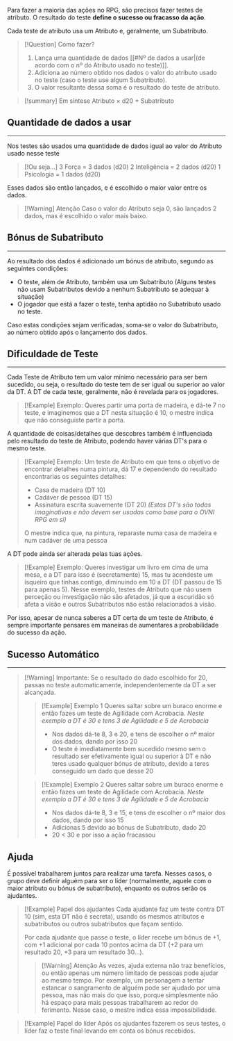 Para fazer a maioria das ações no RPG, são precisos fazer testes de atributo.
O resultado do teste **define o sucesso ou fracasso da ação**.

Cada teste de atributo usa um Atributo e, geralmente, um Subatributo.
>[!Question] Como fazer?
>1. Lança uma quantidade de dados [[#Nº de dados a usar|(de acordo com o nº do Atributo usado no teste)]].
>2. Adiciona ao número obtido nos dados o valor do atributo usado no teste (caso o teste use algum Subatributo).
>3. O valor resultante dessa soma é o resultado do teste de atributo.

>[!summary] Em síntese
>Atributo $\times$ d20 + Subatributo

## Quantidade de dados a usar
---
Nos testes são usados uma quantidade de dados igual ao valor do Atributo usado nesse teste
>[!Ou seja...]
3 Força = 3 dados (d20)
2 Inteligência = 2 dados (d20)
1 Psicologia = 1 dados (d20)

Esses dados são então lançados, e é escolhido o maior valor entre os dados.

>[!Warning] Atenção
>Caso o valor do Atributo seja 0, são lançados 2 dados, mas é escolhido o valor mais baixo.

## Bónus de Subatributo
---
Ao resultado dos dados é adicionado um bónus de atributo, segundo as seguintes condições:
- O teste, além de Atributo, também usa um Subatributo (Alguns testes não usam Subatributos devido a nenhum Subatributo se adequar à situação)
- O jogador que está a fazer o teste, tenha aptidão no Subatributo usado no teste.

Caso estas condições sejam verificadas, soma-se o valor do Subatributo, ao número obtido após o lançamento dos dados.

## Dificuldade de Teste
---
Cada Teste de Atributo tem um valor mínimo necessário para ser bem sucedido, ou seja, o resultado do teste tem de ser igual ou superior ao valor da DT.
A DT de cada teste, geralmente, não é revelada para os jogadores.

>[!Example] Exemplo:
Queres partir uma porta de madeira, e dá-te 7 no teste, e imaginemos que a DT nesta situação é 10, o mestre indica que não conseguiste partir a porta. 

A quantidade de coisas/detalhes que descobres também é influenciada pelo resultado do teste de Atributo, podendo haver várias DT's para o mesmo teste.
>[!Example] Exemplo:
>Um teste de Atributo em que tens o objetivo de encontrar detalhes numa pintura, dá 17 e dependendo do resultado encontrarias os seguintes detalhes:
>- Casa de madeira (DT 10)
>- Cadáver de pessoa (DT 15)
>- Assinatura escrita suavemente (DT 20)
>*(Estas DT's são todas imaginativas e não devem ser usadas como base para o OVNI RPG em si)*
>
>O mestre indica que, na pintura, reparaste numa casa de madeira e num cadáver de uma pessoa

A DT pode ainda ser alterada pelas tuas ações.
>[!Example] Exemplo:
Queres investigar um livro em cima de uma mesa, e a DT para isso é (secretamente) 15, mas tu acendeste um isqueiro que tinhas contigo, diminuindo em 10 a DT (DT passou de 15 para apenas 5).
Nesse exemplo, testes de Atributo que não usem perceção ou investigação não são afetados, já que a escuridão só afeta a visão e outros Subatributos não estão relacionados à visão.

Por isso, apesar de nunca saberes a DT certa de um teste de Atributo, é sempre importante pensares em maneiras de aumentares a probabilidade do sucesso da ação.

## Sucesso Automático
---
>[!Warning] Importante:
>Se o resultado do dado escolhido for 20, passas no teste automaticamente, independentemente da DT a ser alcançada.
>
>>[!Example] Exemplo 1
>>Queres saltar sobre um buraco enorme e então fazes um teste de Agilidade com Acrobacia. *Neste exemplo a DT é 30 e tens 3 de Agilidade e 5 de Acrobacia*
>>- Nos dados dá-te 8, 3 e 20, e tens de escolher o nº maior dos dados, dando por isso 20
>>- O teste é imediatamente bem sucedido mesmo sem o resultado ser efetivamente igual ou superior à DT e não teres usado qualquer bónus de atributo, devido a teres conseguido um dado que desse 20
>
>>[!Example] Exemplo 2
>>Queres saltar sobre um buraco enorme e então fazes um teste de Agilidade com Acrobacia. *Neste exemplo a DT é 30 e tens 3 de Agilidade e 5 de Acrobacia*
>>- Nos dados dá-te 8, 3 e 15, e tens de escolher o nº maior dos dados, dando por isso 15
>>- Adicionas 5 devido ao bónus de Subatributo, dado 20
>>- 20 < 30 e por isso a ação fracassou

## Ajuda

É possível trabalharem juntos para realizar uma tarefa. Nesses casos, o grupo deve definir alguém para ser o líder (normalmente, aquele com o maior atributo ou bónus de subatributo), enquanto os outros serão os ajudantes.

>[!Example] Papel dos ajudantes
>Cada ajudante faz um teste contra DT 10 (sim, esta DT não é secreta), usando os mesmos atributos e subatributos ou outros subatributos que façam sentido.
>
>Por cada ajudante que passe o teste, o líder recebe um bónus de +1, com +1 adicional por cada 10 pontos acima da DT (+2 para um resultado 20, +3 para um resultado 30...).
>
>>[!Warning] Atenção
>>Às vezes, ajuda externa não traz benefícios, ou então apenas um número limitado de pessoas pode ajudar ao mesmo tempo.
>>Por exemplo, um personagem a tentar estancar o sangramento de alguém pode ser ajudado por uma pessoa, mas não mais do que isso, porque simplesmente não há espaço para mais pessoas trabalharem ao redor do ferimento.
>>Nesse caso, o mestre indica essa impossibilidade.

>[!Example] Papel do líder
>Após os ajudantes fazerem os seus testes, o líder faz o teste final levando em conta os bónus recebidos.